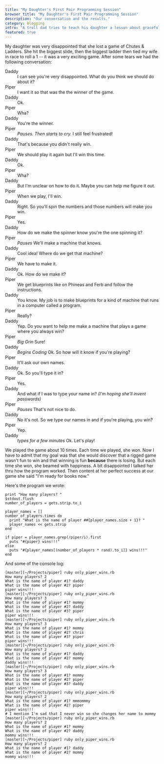 ```yaml
---
title: "My Daughter's First Pair Programming Session"
browser_title: "My Daughter's First Pair Programming Session"
description: "Our conversation and the results."
category: blogging
intro: "A troll dad tries to teach his daughter a lesson about graceful losing."
featured: true
---
```


My daughter was very disappointed that she lost a game of Chutes & Ladders. She hit the biggest slide, then the biggest ladder then tied my wife in race to roll a 1 -- it was a very exciting game. After some tears we had the following conversation:

<dl>
<dt >Daddy</dt>
<dd>I can see you're very disappointed. What do you think we should do about it?</dd>
<dt>Piper</dt>
<dd>I want it so that was the the winner of the game.</dd>
<dt>Daddy</dt>
<dd>Ok.</dd>
<dt>Piper</dt>
<dd>Wha?</dd>
<dt>Daddy</dt>
<dd>You're the winner.</dd>
<dt>Piper</dt>
<dd><em>Pauses. Then starts to cry.</em> I still feel frustrated!</dd>
<dt>Daddy</dt>
<dd>That's because you didn't really win.</dd>
<dt>Piper</dt>
<dd>We should play it again but I'll win this time.</dd>
<dt>Daddy</dt>
<dd>Ok.</dd>
<dt>Piper</dt>
<dd>Wha?</dd>
<dt>Daddy</dt>
<dd>But I'm unclear on how to do it. Maybe you can help me figure it out.</dd>
<dt>Piper</dt>
<dd>When we play, I'll win.</dd>
<dt>Daddy</dt>
<dd>Right. So you'll spin the numbers and those numbers will make you win.</dd>
<dt>Piper</dt>
<dd>Yes.</dd>
<dt>Daddy</dt>
<dd>How do we make the spinner know you're the one spinning it?</dd>
<dt>Piper</dt>
<dd><em>Pauses</em> We'll make a machine that knows.</dd>
<dt>Daddy</dt>
<dd>Cool idea! Where do we get that machine?</dd>
<dt>Piper</dt>
<dd>We have to make it.</dd>
<dt>Daddy</dt>
<dd>Ok. How do we make it?</dd>
<dt>Piper</dt>
<dd>We get blueprints like on Phineas and Ferb and follow the instructions.</dd>
<dt>Daddy</dt>
<dd>You know. My job is to make blueprints for a kind of machine that runs in a computer called a program.</dd>
<dt>Piper</dt>
<dd>Really?</dd>
<dt>Daddy</dt>
<dd>Yep. Do you want to help me make a machine that plays a game where you always win?</dd>
<dt>Piper</dt>
<dd><em>Big Grin</em> Sure!</dd>
<dt>Daddy</dt>
<dd><em>Begins Coding</em> Ok. So how will it know if you're playing?</dd>
<dt>Piper</dt>
<dd>It'll ask our own names.</dd>
<dt>Daddy</dt>
<dd>Ok. So you'll type it in?</dd>
<dt>Piper</dt>
<dd>Yes.</dd>
<dt>Daddy</dt>
<dd>And what if I was to type your name in? <em>(I'm hoping she'll invent passwords)</em></dd>
<dt>Piper</dt>
<dd><em>Pauses</em> That's not nice to do.</dd>
<dt>Daddy</dt>
<dd>No it's not. So we type our names in and if you're playing, you win?</dd>
<dt>Piper</dt>
<dd>Yep.</dd>
<dt>Daddy</dt>
<dd><em>types for a few minutes</em> Ok. Let's play!</dd>
</dl>

We played the game about 10 times. Each time we played, she won. Now I have to admit that my goal was that she would discover that a rigged game wasn't fun to win and that winning is fun **because** there is losing. But each time she won, she beamed with happiness. A bit disappointed I talked her thru how the program worked. Then content at her perfect success at our game she said "I'm ready for books now."

Here's the program we wrote:

    print "How many players? "
    $stdout.flush
    number_of_players = gets.strip.to_i
    
    player_names = []
    number_of_players.times do
      print "What is the name of player ##{player_names.size + 1}? "
      player_names << gets.strip
    end
    
    if piper = player_names.grep(/piper/i).first
      puts "#{piper} wins!!!"
    else
      puts "#{player_names[(number_of_players * rand).to_i]} wins!!!"
    end

And some of the console log:

    [master][~/Projects/piper] ruby only_piper_wins.rb 
    How many players? 2
    What is the name of player #1? daddy
    What is the name of player #2? piper
    piper wins!!!
    [master][~/Projects/piper] ruby only_piper_wins.rb
    How many players? 3
    What is the name of player #1? mommy
    What is the name of player #2? daddy
    What is the name of player #3? piper
    piper wins!!!
    [master][~/Projects/piper] ruby only_piper_wins.rb
    How many players? 3
    What is the name of player #1? mommy  
    What is the name of player #2? chris
    What is the name of player #3? piper
    piper wins!!!
    [master][~/Projects/piper] ruby only_piper_wins.rb
    How many players? 2
    What is the name of player #1? daddy
    What is the name of player #2? mommy
    daddy wins!!!
    [master][~/Projects/piper] ruby only_piper_wins.rb
    How many players? 3
    What is the name of player #1? mommy
    What is the name of player #2? piper
    What is the name of player #3? daddy
    piper wins!!!
    [master][~/Projects/piper] ruby only_piper_wins.rb
    How many players? 2
    What is the name of player #1? mmmommmy
    What is the name of player #2? piper
    piper wins!!!
    # I mention I'm sad that I never win so she changes her name to mommy
    [master][~/Projects/piper] ruby only_piper_wins.rb
    How many players? 2
    What is the name of player #1? mommy
    What is the name of player #2? daddy
    mommy wins!!!
    [master][~/Projects/piper] ruby only_piper_wins.rb
    How many players? 2
    What is the name of player #1? daddy
    What is the name of player #2? mommy
    mommy wins!!!
